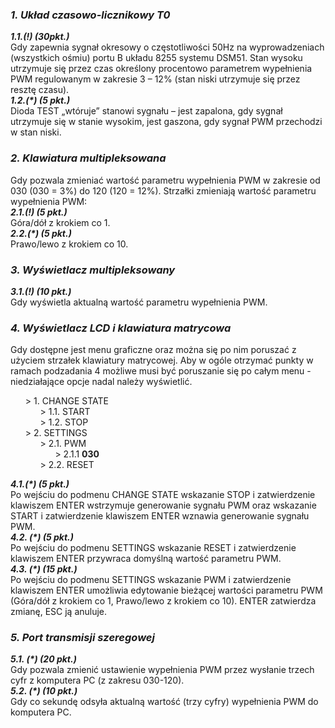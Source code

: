 ### ***1. Układ  czasowo-licznikowy  T0***
***1.1.(!) (30pkt.)***<br>
Gdy zapewnia  sygnał  okresowy  o częstotliwości  50Hz  na  wyprowadzeniach  (wszystkich  ośmiu)  portu  B  układu 8255 systemu DSM51. Stan wysoku utrzymuje  się  przez  czas  określony procentowo parametrem  wypełnienia  PWM regulowanym  w zakresie  3 – 12%  (stan niski  utrzymuje  się  przez  resztę  czasu).\
***1.2.(\*\) (5 pkt.)***<br>
Dioda  TEST  „wtóruje”  stanowi  sygnału – jest  zapalona, gdy sygnał  utrzymuje  się  w  stanie  wysokim, jest  gaszona,  gdy sygnał PWM przechodzi  w  stan  niski.

### ***2. Klawiatura  multipleksowana***
Gdy pozwala  zmieniać  wartość  parametru  wypełnienia  PWM w   zakresie  od 030 (030  =  3%)  do 120 (120 =  12%). Strzałki zmieniają  wartość  parametru  wypełnienia  PWM:<br>
***2.1.(!) (5 pkt.)***<br>
Góra/dół  z  krokiem  co 1.<br>
***2.2.(\*\) (5 pkt.)***<br>
Prawo/lewo  z  krokiem  co  10.

### ***3. Wyświetlacz  multipleksowany***
***3.1.(!) (10 pkt.)***<br>
Gdy wyświetla  aktualną  wartość  parametru  wypełnienia  PWM.

### ***4. Wyświetlacz  LCD  i  klawiatura matrycowa***
Gdy dostępne  jest  menu  graficzne  oraz  można  się  po nim  poruszać  z  użyciem  strzałek  klawiatury matrycowej.  Aby w  ogóle otrzymać  punkty w  ramach podzadania  4 możliwe  musi  być  poruszanie  się  po całym  menu  - niedziałające  opcje  nadal  należy wyświetlić.

<ul style="list-style-type:none;">
        <li> > 1. CHANGE STATE 
            <ul style="list-style-type:none">
                <li> > 1.1. START </li>
                <li> > 1.2. STOP </li>
            </ul>
        </li>
        <li> > 2. SETTINGS
            <ul style="list-style-type:none"> 
                <li> > 2.1. PWM
                    <ul style="list-style-type:none"> 
                    <li> > 2.1.1 <b>030</b> </li>
                    </ul>
                </li>
                <li> > 2.2. RESET </li>
            </ul>
        </li>
</ul>

***4.1.(\*\) (5 pkt.)***<br>
Po wejściu do podmenu CHANGE  STATE  wskazanie  STOP  i  zatwierdzenie  klawiszem  ENTER  wstrzymuje  generowanie sygnału PWM oraz  wskazanie  START  i  zatwierdzenie  klawiszem  ENTER  wznawia  generowanie  sygnału PWM.<br>
***4.2. (\*\) (5 pkt.)***<br>
Po wejściu do podmenu SETTINGS  wskazanie  RESET  i  zatwierdzenie  klawiszem  ENTER  przywraca  domyślną  wartość parametru PWM.<br>
***4.3. (\*\) (15 pkt.)***<br>
Po wejściu do podmenu SETTINGS  wskazanie  PWM i  zatwierdzenie  klawiszem  ENTER  umożliwia  edytowanie  bieżącej wartości  parametru PWM (Góra/dół  z  krokiem  co  1, Prawo/lewo  z  krokiem  co  10). ENTER  zatwierdza  zmianę, ESC  ją anuluje.

### ***5. Port  transmisji  szeregowej***
***5.1. (\*\) (20 pkt.)***<br>
Gdy pozwala  zmienić  ustawienie  wypełnienia  PWM przez  wysłanie  trzech  cyfr  z  komputera  PC  (z  zakresu 030-120).<br>
***5.2. (\*\) (10 pkt.)***<br>
Gdy co sekundę  odsyła  aktualną  wartość  (trzy  cyfry)  wypełnienia  PWM do komputera  PC.


